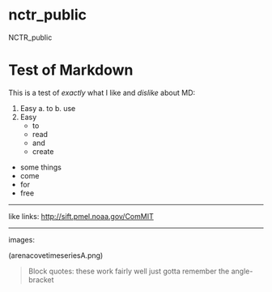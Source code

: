# nctr_public
NCTR_public

# Test of Markdown

This is a test of *exactly* what I like and _dislike_ about MD:

1. Easy
   a. to
   b. use
2. Easy
   * to
   * read
   * and
   * create

- some things
- come
- for
- free


---
like links: http://sift.pmel.noaa.gov/ComMIT

---
images:

(arenacovetimeseriesA.png)

> Block quotes:
> these work fairly well
> just gotta remember the angle-bracket

